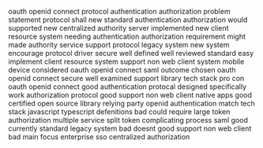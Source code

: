 oauth openid connect protocol authentication authorization problem statement protocol shall new standard authentication authorization would supported new centralized authority server implemented new client resource system needing authentication authorization requirement might made authority service support protocol legacy system new system encourage protocol driver secure well defined well reviewed standard easy implement client resource system support non web client system mobile device considered oauth openid connect saml outcome chosen oauth openid connect secure well examined support library tech stack pro con oauth openid connect good authentication protocal designed specifically work authorization protocol good support non web client native apps good certified open source library relying party openid authentication match tech stack javascript typescript defenitions bad could require large token authorization multiple service split token complicating process saml good currently standard legacy system bad doesnt good support non web client bad main focus enterprise sso centralized authorization